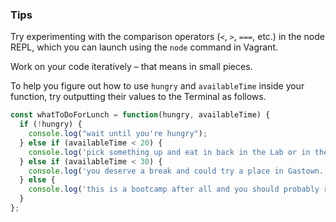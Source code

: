 ### Tips

Try experimenting with the comparison operators (`<`, `>`, `===`, etc.) in the node REPL, which you can launch using the `node` command in Vagrant.

Work on your code iteratively – that means in small pieces. 

To help you figure out how to use `hungry` and `availableTime` inside your function, try outputting their values to the Terminal as follows.

```javascript
const whatToDoForLunch = function(hungry, availableTime) {
  if (!hungry) {
    console.log("wait until you're hungry");
  } else if (availableTime < 20) {
    console.log('pick something up and eat in back in the Lab or in the kitchen, where you can get to know your fellow classmates.');
  } else if (availableTime < 30) {
    console.log('you deserve a break and could try a place in Gastown.');
  } else {
    console.log('this is a bootcamp after all and you should probably reconsider.');
  }
};
```